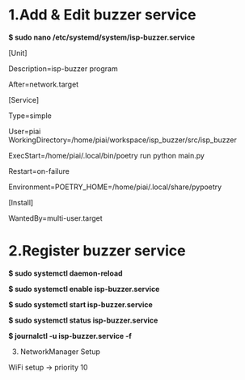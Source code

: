 # 1.Add & Edit buzzer service

**$ sudo nano /etc/systemd/system/isp-buzzer.service**


[Unit]

Description=isp-buzzer program

After=network.target


[Service] 

Type=simple

User=piai
WorkingDirectory=/home/piai/workspace/isp_buzzer/src/isp_buzzer

ExecStart=/home/piai/.local/bin/poetry run python main.py

Restart=on-failure

Environment=POETRY_HOME=/home/piai/.local/share/pypoetry


[Install]

WantedBy=multi-user.target



# 2.Register buzzer service

**$ sudo systemctl daemon-reload**

**$ sudo systemctl enable isp-buzzer.service**

**$ sudo systemctl start isp-buzzer.service**

**$ sudo systemctl status isp-buzzer.service**

**$ journalctl -u isp-buzzer.service -f**



3. NetworkManager Setup

WiFi setup -> priority 10

